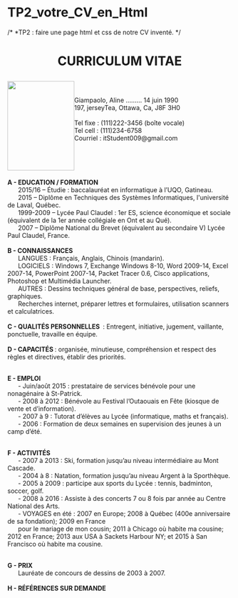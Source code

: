 # TP2_votre_CV_en_Html
/*
*TP2 : faire une page html et css de notre CV inventé.
*/
<html>

<head>
  <h1>
<p align=middle > CURRICULUM VITAE </p>
</h1>
</head>

<body>
<p>
<div style="float:left;"><img src="book.jpg" height="200" width="150" alt="" /></div><div>
<br/><br/>Giampaolo, Aline ………   14 juin 1990 <br/>
197, jerseyTea, Ottawa, Ca, J8F  3H0 <br/>
<br/>
Tel fixe : (111)222-3456 (boîte vocale) <br/>
Tel cell : (111)234-6758 <br/>
Courriel : itStudent009@gmail.com
<br/>
</div>
<br/><br/><br/><br/>
</p>
<p1> <b> A - EDUCATION / FORMATION </b></p1><br/>
&nbsp;&nbsp;&nbsp;&nbsp;&nbsp;&nbsp;2015/16 – Étudie : baccalauréat en informatique à l’UQO, Gatineau.  <br/>
&nbsp;&nbsp;&nbsp;&nbsp;&nbsp;&nbsp;2015 – Diplôme en Techniques des Systèmes Informatiques, l'université de Laval, Québec. <br/>
&nbsp;&nbsp;&nbsp;&nbsp;&nbsp;&nbsp;1999-2009 – Lycée Paul Claudel : 1er ES, science économique et sociale (équivalent de la 1er année collégiale en Ont et au Qué). <br/>
&nbsp;&nbsp;&nbsp;&nbsp;&nbsp;&nbsp;2007 – Diplôme National du Brevet (équivalent au secondaire V) Lycée Paul Claudel, France. <br/>
 <br/>
<p2> <b>B - CONNAISSANCES </b> </p2><br/>
&nbsp;&nbsp;&nbsp;&nbsp;&nbsp;&nbsp;LANGUES : Français, Anglais, Chinois (mandarin).<br/>
&nbsp;&nbsp;&nbsp;&nbsp;&nbsp;&nbsp;LOGICIELS : Windows 7, Exchange Windows 8-10, Word 2009-14, Excel 2007-14, PowerPoint 2007-14, Packet Tracer 0.6, Cisco applications, Photoshop et Multimédia Launcher.<br/>
&nbsp;&nbsp;&nbsp;&nbsp;&nbsp;&nbsp;AUTRES : Dessins techniques général de base, perspectives, reliefs, graphiques. <br/>
&nbsp;&nbsp;&nbsp;&nbsp;&nbsp;&nbsp;Recherches internet, préparer lettres et formulaires, utilisation scanners et calculatrices.  <br/>
<br/>
<p3> <b> C - QUALITÉS PERSONNELLES </b> : Entregent, initiative, jugement, vaillante,  ponctuelle, travaille en équipe.
</p3><br/>
<br/>
<p4> <b>D - CAPACITÉS </b>: organisée, minutieuse, compréhension et respect des règles et directives, établir des priorités.
</p4><br/>
<br/>

<p5> <b>E - EMPLOI</b></p5><br/>
&nbsp;&nbsp;&nbsp;&nbsp;&nbsp;&nbsp;- Juin/août 2015 : prestataire de services bénévole pour une nonagénaire à St-Patrick.<br/>
&nbsp;&nbsp;&nbsp;&nbsp;&nbsp;&nbsp;- 2008 à 2012 : Bénévole au Festival l’Outaouais en Fête (kiosque de vente et d’information).<br/>
&nbsp;&nbsp;&nbsp;&nbsp;&nbsp;&nbsp;- 2007 à 9 : Tutorat d’élèves au Lycée (informatique, maths et français).<br/>
&nbsp;&nbsp;&nbsp;&nbsp;&nbsp;&nbsp;- 2006 : Formation de deux semaines en supervision des jeunes à un camp d’été.<br/>
<br/>

<p6><b>F - ACTIVITÉS</b></p6><br/>
&nbsp;&nbsp;&nbsp;&nbsp;&nbsp;&nbsp;- 2007 à 2013 : Ski, formation jusqu’au niveau intermédiaire au Mont Cascade.<br/>
&nbsp;&nbsp;&nbsp;&nbsp;&nbsp;&nbsp;- 2004 à 8 : Natation, formation jusqu’au niveau Argent à la Sporthèque.<br/>
&nbsp;&nbsp;&nbsp;&nbsp;&nbsp;&nbsp;- 2005 à 2009 : participe aux sports du Lycée : tennis, badminton, soccer, golf.<br/>
&nbsp;&nbsp;&nbsp;&nbsp;&nbsp;&nbsp;- 2008 à 2016 : Assiste à des concerts 7 ou 8 fois par année au Centre National des Arts.<br/>
&nbsp;&nbsp;&nbsp;&nbsp;&nbsp;&nbsp;- VOYAGES en été : 2007 en Europe; 2008 à Québec (400e anniversaire de sa fondation); 2009 en France<br/>
&nbsp;&nbsp;&nbsp;&nbsp;&nbsp;&nbsp;pour le mariage de mon cousin; 2011 à Chicago où habite ma cousine; 2012 en France; 2013 aux USA à Sackets Harbour NY; et 2015 à San Francisco où habite ma cousine.<br/>
<br/>

<p7><b>G - PRIX</b></p7><br/>
&nbsp;&nbsp;&nbsp;&nbsp;&nbsp;&nbsp;Lauréate de concours de dessins de 2003 à 2007.
<br/><br/>
<p8>  <b> H - RÉFÉRENCES SUR DEMANDE </b> </p8><br/>
</body>
</html>
